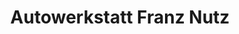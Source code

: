 ---
title: "Autowerkstatt Franz Nutz"
url: /saaldorf-surheim/autowerkstatt-franz-nutz/
shop: Autowerkstatt
---